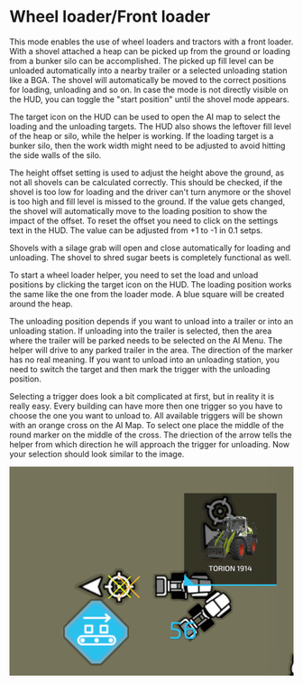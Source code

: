 # Wheel loader/Front loader


This mode enables the use of wheel loaders and tractors with a front loader. 
With a shovel attached a heap can be picked up from the ground or loading from a bunker silo can be accomplished.
The picked up fill level can be unloaded automatically into a nearby trailer or a selected unloading station like a BGA.
The shovel will automatically be moved to the correct positions for loading, unloading and so on.
In case the mode is not directly visible on the HUD, you can toggle the "start position" until the shovel mode appears.

The target icon on the HUD can be used to open the AI map to select the loading and the unloading targets.
The HUD also shows the leftover fill level of the heap or silo, while the helper is working.
If the loading target is a bunker silo, then the work width might need to be adjusted to avoid hitting the side walls of the silo.

The height offset setting is used to adjust the height above the ground, as not all shovels can be calculated correctly. 
This should be checked, if the shovel is too low for loading and the driver can't turn anymore or the shovel is too high and fill level is missed to the ground.
If the value gets changed, the shovel will automatically move to the loading position to show the impact of the offset.
To reset the offset you need to click on the settings text in the HUD. The value can be adjusted from +1 to -1 in 0.1 setps.

Shovels with a silage grab will open and close automatically for loading and unloading.
The shovel to shred sugar beets is completely functional as well.



To start a wheel loader helper, you need to set the load and unload positions by clicking the target icon on the HUD.
The loading position works the same like the one from the loader mode. A blue square will be created around the heap.

The unloading position depends if you want to unload into a trailer or into an unloading station.
If unloading into the trailer is selected, then the area where the trailer will be parked needs to be selected on the AI Menu.
The helper will drive to any parked trailer in the area. The direction of the marker has no real meaning.
If you want to unload into an unloading station, you need to switch the target and then mark the trigger with the unloading position.



Selecting a trigger does look a bit complicated at first, but in reality it is really easy.
Every building can have more then one trigger so you have to choose the one you want to unload to.
All available triggers will be shown with an orange cross on the AI Map.
To select one place the middle of the round marker on the middle of the cross.
The driection of the arrow tells the helper from which direction he will approach the trigger for unloading.
Now your selection should look similar to the image.


![Image](https://raw.githubusercontent.com/Jan2903/CourseplayHelp/refs/heads/main/translation_data/shovelloadertrigger_0_0_830_610.png)

